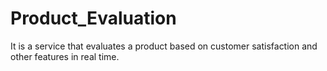 # Product_Evaluation
It is a service that evaluates a product based on customer satisfaction and other features in real time.
